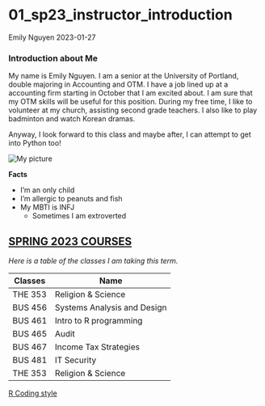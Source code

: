 01_sp23_instructor_introduction
================
Emily Nguyen
2023-01-27

### **Introduction about Me**

My name is Emily Nguyen. I am a senior at the University of Portland,
double majoring in Accounting and OTM. I have a job lined up at a
accounting firm starting in October that I am excited about. I am sure
that my OTM skills will be useful for this position. During my free
time, I like to volunteer at my church, assisting second grade teachers.
I also like to play badminton and watch Korean dramas.

Anyway, I look forward to this class and maybe after, I can attempt to
get into Python too!

![My picture](Images/Franz_Pic.png)

**Facts**

- I’m an only child
- I’m allergic to peanuts and fish
- My MBTI is INFJ
  - Sometimes I am extroverted

## <span style="text-decoration:underline">**SPRING 2023 COURSES**</span>

*Here is a table of the classes I am taking this term.*

| Classes | Name                        |
|---------|-----------------------------|
| THE 353 | Religion & Science          |
| BUS 456 | Systems Analysis and Design |
| BUS 461 | Intro to R programming      |
| BUS 465 | Audit                       |
| BUS 467 | Income Tax Strategies       |
| BUS 481 | IT Security                 |
| THE 353 | Religion & Science          |

[R Coding style](https://www.up.edu/)
